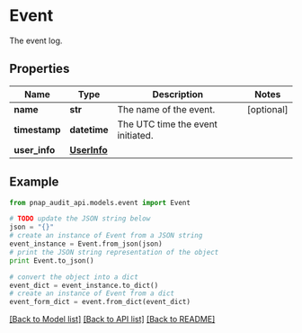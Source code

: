 # Event

The event log.

## Properties

Name | Type | Description | Notes
------------ | ------------- | ------------- | -------------
**name** | **str** | The name of the event. | [optional] 
**timestamp** | **datetime** | The UTC time the event initiated. | 
**user_info** | [**UserInfo**](UserInfo.md) |  | 

## Example

```python
from pnap_audit_api.models.event import Event

# TODO update the JSON string below
json = "{}"
# create an instance of Event from a JSON string
event_instance = Event.from_json(json)
# print the JSON string representation of the object
print Event.to_json()

# convert the object into a dict
event_dict = event_instance.to_dict()
# create an instance of Event from a dict
event_form_dict = event.from_dict(event_dict)
```
[[Back to Model list]](../README.md#documentation-for-models) [[Back to API list]](../README.md#documentation-for-api-endpoints) [[Back to README]](../README.md)


